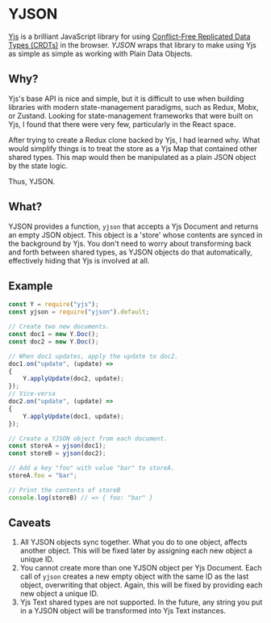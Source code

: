 # YJSON

[Yjs](https://github.com/yjs/yjs) is a brilliant JavaScript library for using
[Conflict-Free Replicated Data Types (CRDTs)](https://en.wikipedia.org/wiki/Conflict-free_replicated_data_type)
in the browser. *YJSON* wraps that library to make using Yjs as simple as simple
as working with Plain Data Objects.

## Why?

Yjs's base API is nice and simple, but it is difficult to use when building
libraries with modern state-management paradigms, such as Redux, Mobx, or
Zustand. Looking for state-management frameworks that were built on Yjs, I found
that there were very few, particularly in the React space.

After trying to create a Redux clone backed by Yjs, I had learned why. What
would simplify things is to treat the store as a Yjs Map that contained other
shared types. This map would then be manipulated as a plain JSON object by the
state logic.

Thus, YJSON.

## What?

YJSON provides a function, `yjson` that accepts a Yjs Document and returns an
empty JSON object. This object is a 'store' whose contents are synced in the
background by Yjs. You don't need to worry about transforming back and forth
between shared types, as YJSON objects do that automatically, effectively hiding
that Yjs is involved at all.

## Example

```js
const Y = require("yjs");
const yjson = require("yjson").default;

// Create two new documents.
const doc1 = new Y.Doc();
const doc2 = new Y.Doc();

// When doc1 updates, apply the update to doc2.
doc1.on("update", (update) =>
{
    Y.applyUpdate(doc2, update);
});
// Vice-versa
doc2.on("update", (update) =>
{
    Y.applyUpdate(doc1, update);
});

// Create a YJSON object from each document.
const storeA = yjson(doc1);
const storeB = yjson(doc2);

// Add a key "foo" with value "bar" to storeA.
storeA.foo = "bar";

// Print the contents of storeB
console.log(storeB) // => { foo: "bar" }
```

## Caveats

 1. All YJSON objects sync together. What you do to one object, affects another
    object. This will be fixed later by assigning each new object a unique ID.
 2. You cannot create more than one YJSON object per Yjs Document. Each call of
    `yjson` creates a new empty object with the same ID as the last object,
    overwriting that object. Again, this will be fixed by providing each new
    object a unique ID.
 3. Yjs Text shared types are not supported. In the future, any string you put
    in a YJSON object will be transformed into Yjs Text instances.